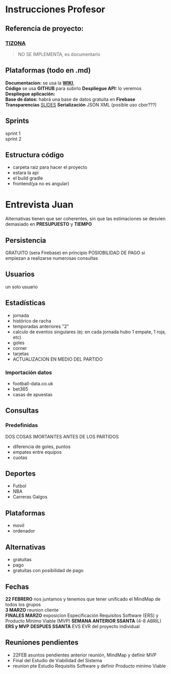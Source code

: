 # Instrucciones Profesor
## Referencia de proyecto:
### [TIZONA](https://git.institutomilitar.com/proyectos-finales/tizona/-/blob/master/README.md)
> NO SE IMPLEMENTA, es documentarlo

## Plataformas (todo en .md)
**Documentacion:** se usa la [**WIKI**](https://git.institutomilitar.com/aGir18/datosdeportivosdim44/-/wikis/2.%20EVS/2.1.%20Requisitos),  
**Código** se usa **GITHUB** para subirlo
**Despliegue API:** lo veremos
**Despliegue aplicación:**  
**Base de datos:** habrá una base de datos gratuita en **Firebase**  
**Transparencias** [SLIDES](https://slides.com/)
**Serialización** JSON XML (posible uso cbor???)

## Sprints
sprint 1  
sprint 2

## Estructura código
+ carpeta raiz para hacer el proyecto  
+   estara la api  
+   el build gradle  
+   frontend(ya no es angular)  


# Entrevista Juan
Alternativas tienen que ser coherentes, sin que las estimaciones se desvien demasiado en **PRESUPUESTO** y **TIEMPO** 

## Persistencia
GRATUITO (sera Firebase) en principio
POSIOBILIDAD DE PAGO si empiezan a realizarse numerosas consultas

## Usuarios
un solo usuario

## Estadísticas
+ jornada
+ histórico de racha
+ temporadas anteriores "2"
+ calculo de eventos singulares (ej: en cada jornada hubo 1 empate, 1 roja, etc)
+ goles
+ corner
+ tarjetas
+ ACTUALIZACION EN MEDIO DEL PARTIDO

### Importación datos
+ football-data.co.uk  
+ bet365  
+ casas de apuestas  

## Consultas

### Predefinidas
DOS COSAS IMORTANTES ANTES DE LOS PARTIDOS
 + diferencia de goles, puntos
 + empates entre equipos
 + cuotas

## Deportes
+ Futbol  
+ NBA  
+ Carreras Galgos 

## Plataformas
+ movil
+ ordenador

## Alternativas
+ gratuitas
+ pago
+ gratuitas con posibilidad de pago

## Fechas
**22 FEBRERO** nos juntamos y tenemos que tener unificado el MindMap de todos los grupos  
**3 MARZO** reunion cliente  
**FINALES MARZO** exposicion Especificación Requisitos Software (ERS) y Producto Minimo Viable (MVP) 
**SEMANA ANTERIOR SSANTA** (4-8 ABRIL) **ERS y MVP** 
**DESPUES SSANTA** EVS EVR del proyecto individual

## Reuniones pendientes
+ 22FEB asuntos pendientes anterior reunión, MindMap y definir MVP
+ Final del Estudio de Viabilidad del Sistema
+ reunion pte Estudio Requisitis Software y definir Producto minimo Viable




